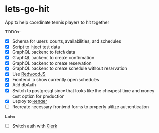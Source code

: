 # lets-go-hit

App to help coordinate tennis players to hit together

TODOs:

- [x] Schema for users, courts, availabilities, and schedules
- [x] Script to inject test data
- [x] GraphQL backend to fetch data
- [x] GraphQL backend to create confirmation
- [x] GraphQL backend to create reservation
- [x] GraphQL backend to create schedule without reservation
- [x] Use [RedwoodJS](https://redwoodjs.com)
- [x] Frontend to show currently open schedules
- [x] Add dbAuth
- [x] Switch to postgresql since that looks like the cheapest time and money cost option for production
- [x] Deploy to [Render](https://render.com/docs/deploy-redwood)
- [ ] Recreate necessary frontend forms to properly utilize authentication

Later:

- [ ] Switch auth with [Clerk](https://clerk.dev/tutorials/redwoodjs-blog-tutorial-with-clerk)
